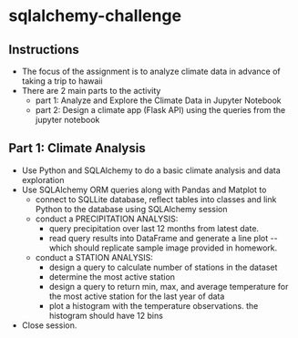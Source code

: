 # sqlalchemy-challenge

## Instructions
* The focus of the assignment is to analyze climate data in advance of taking a trip to hawaii 
* There are 2 main parts to the activity
    * part 1: Analyze and Explore the Climate Data in Jupyter Notebook
    * part 2: Design a climate app (Flask API) using the queries from the jupyter notebook

## Part 1: Climate Analysis
* Use Python and SQLAlchemy to do a basic climate analysis and data exploration
* Use SQLAlchemy ORM queries along with Pandas and Matplot to
    * connect to SQLLite database, reflect tables into classes and link Python to the database using SQLAlchemy session
    * conduct a PRECIPITATION ANALYSIS: 
        * query precipitation over last 12 months from latest date. 
        * read query results into DataFrame and generate a line plot -- which should replicate sample image provided in homework.
    * conduct a STATION ANALYSIS:
        * design a query to calculate number of stations in the dataset
        * determine the most active station
        * design a query to return min, max, and average temperature for the most active station for the last year of data
        * plot a histogram with the temperature observations. the histogram should have 12 bins
* Close session.
